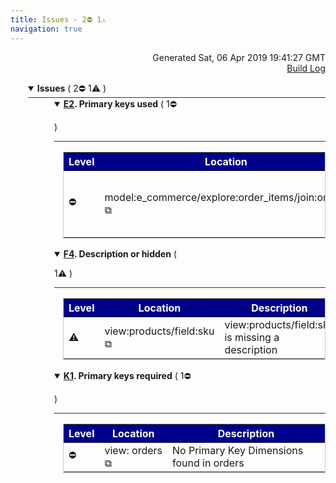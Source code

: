 ```yaml
---
title: Issues - 2⛔ 1⚠️  
navigation: true
---
```

<p style="text-align:right;color:#cccs">
Generated Sat, 06 Apr 2019 19:41:27 GMT
<br><a href="http://ec2-35-177-185-218.eu-west-2.compute.amazonaws.com:8080/job/look_at_me_sideways/6/">Build Log</a>
</p>



<details style="margin-left: 3em" open="open">
<summary style="margin-left:-1em;border-bottom:solid 1px #333;">
<b>Issues</b>
(
   2⛔ 
 1⚠️ 
)
</summary>



<details style="margin-left: 3em" open="open">
<summary style="margin-left:-1em;border-bottom:solid 1px #333;">
<b><a href="https://looker-open-source.github.io/look-at-me-sideways/rules.html#e2">E2</a>. Primary keys used</b>
(
   1⛔ 

)
</summary>

<table style="border:solid 1px #ccc">
<thead style="background-color:darkblue;color:white"><tr>
<th>Level</th>
<th>Location</th>
<th>Description</th>
</tr></thead>
<tbody>

<tr>
<td>⛔</td>
<td>model:e_commerce&#47;explore:order_items&#47;join:orders <a href="&#47;projects&#47;thelook&#47;files&#47;e_commerce.model.lkml" style="text-decoration: none">⧉</a></td>
<td>No PKs dimensions used for orders in orders join</td>
</tr>

</tbody>
</table>


</details>



<details style="margin-left: 3em" open="open">
<summary style="margin-left:-1em;border-bottom:solid 1px #333;">
<b><a href="https://looker-open-source.github.io/look-at-me-sideways/rules.html#f4">F4</a>. Description or hidden</b>
(

 1⚠️ 
)
</summary>

<table style="border:solid 1px #ccc">
<thead style="background-color:darkblue;color:white"><tr>
<th>Level</th>
<th>Location</th>
<th>Description</th>
</tr></thead>
<tbody>

<tr>
<td>⚠️</td>
<td>view:products&#47;field:sku <a href="&#47;projects&#47;thelook&#47;files&#47;products.view.lkml#view:products&#47;field:sku" style="text-decoration: none">⧉</a></td>
<td>view:products/field:sku is missing a description</td>
</tr>

</tbody>
</table>


</details>



<details style="margin-left: 3em" open="open">
<summary style="margin-left:-1em;border-bottom:solid 1px #333;">
<b><a href="https://looker-open-source.github.io/look-at-me-sideways/rules.html#k1">K1</a>. Primary keys required</b>
(
   1⛔ 

)
</summary>

<table style="border:solid 1px #ccc">
<thead style="background-color:darkblue;color:white"><tr>
<th>Level</th>
<th>Location</th>
<th>Description</th>
</tr></thead>
<tbody>

<tr>
<td>⛔</td>
<td>view: orders <a href="&#47;projects&#47;thelook&#47;files&#47;orders.view.lkml#view:orders" style="text-decoration: none">⧉</a></td>
<td>No Primary Key Dimensions found in orders</td>
</tr>

</tbody>
</table>


</details>


</details>






